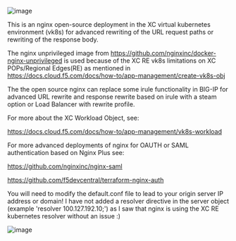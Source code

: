 
![image](https://github.com/Nikoolayy1/xc_nginx/assets/23706402/eb65fa64-a4ae-45d0-b6e6-18bc67d50bb0)


This is an nginx open-source deployment in the XC virtual kubernetes environment (vk8s) for advanced rewriting of the URL request paths or rewriting of the response body.

The nginx unprivileged image from https://github.com/nginxinc/docker-nginx-unprivileged is used because of the XC RE vk8s limitations on XC POPs/Regional Edges(RE) as mentioned in https://docs.cloud.f5.com/docs/how-to/app-management/create-vk8s-obj

The the open source nginx can replace some irule functionality in BIG-IP for advanced URL rewrite and response rewrite based on irule with a steam option or Load Balancer with rewrite profile.

For more about the XC Workload Object, see:

https://docs.cloud.f5.com/docs/how-to/app-management/vk8s-workload

For more advanced deployments of nginx for OAUTH or SAML authentication based on Nginx Plus see:

https://github.com/nginxinc/nginx-saml

https://github.com/f5devcentral/terraform-nginx-auth




You will need to modify the default.conf file to lead to your origin server IP address or domain! I have not added a resolver directive in the server object (example 'resolver 100.127.192.10;') as I saw that nginx is using the XC RE kubernetes resolver without an issue :)


![image](https://github.com/Nikoolayy1/xc_nginx/assets/23706402/b28ad50c-2ee8-4f2a-8393-e7d4e378525a)


